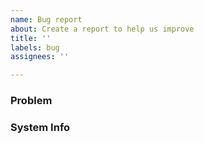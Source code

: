 ```yaml
---
name: Bug report
about: Create a report to help us improve
title: ''
labels: bug
assignees: ''

---
```


<!-- Tip: run `synapse report-bug` for easier bug reporting -->

### Problem
<!--
A clear and concise description of the problem. 
Screenshots (without sensitive info!) are optional but greatly appreciated when the problem relates to UI. 

Be ready to answer clarifying questions from maintainers.

Ex. `run ./main.ts` doesn't work, it fails with YYY

If you're able to semi-reliably reproduce this issue, include the steps (CLI commands, file edits, etc.) taken to hit the bug. Incomplete steps or rough guidance are OK!

Ex.
1. `synapse init`
2. `synapse deploy`
3. `synapse run ./main.ts` 

Ex.
It sometimes happens after I change the code and run `deploy`.
-->

### System Info
<!-- Run `synapse print-info` and paste the output here -->

<!--
### Related Issues
-->
<!--
If you’re aware of similar issues, feel free to link them here. If you didn't search, don't worry about it, maintainers will handle reconciling duplicates.
-->
